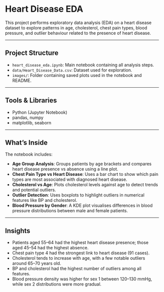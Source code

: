 # Heart Disease EDA

This project performs exploratory data analysis (EDA) on a heart disease dataset to explore patterns in age, cholesterol, chest pain types, blood pressure, and outlier behaviour related to the presence of heart disease.

---

## Project Structure

- `heart_disease_eda.ipynb`: Main notebook containing all analysis steps.
- `data/Heart_Disease_Data.csv`: Dataset used for exploration.
- `images/`: Folder containing saved plots used in the notebook and README.

---

## Tools & Libraries

- Python (Jupyter Notebook)
- pandas, numpy
- matplotlib, seaborn

---

## What’s Inside

The notebook includes:

- **Age Group Analysis**: Groups patients by age brackets and compares heart disease presence vs absence using a line plot.
- **Chest Pain Type vs Heart Disease**: Uses a bar chart to show which pain types are most associated with diagnosed heart disease.
- **Cholesterol vs Age**: Plots cholesterol levels against age to detect trends and potential outliers.
- **Outlier Detection**: Uses boxplots to highlight outliers in numerical features like BP and cholesterol.
- **Blood Pressure by Gender**: A KDE plot visualises differences in blood pressure distributions between male and female patients.

---

## Insights

- Patients aged 55–64 had the highest heart disease presence; those aged 45–54 had the highest absence.
- Chest pain type 4 had the strongest link to heart disease (91 cases).
- Cholesterol tends to increase with age, with a few notable outliers around 65–70 years old.
- BP and cholesterol had the highest number of outliers among all features.
- Blood pressure density was higher for sex 1 between 120–130 mmHg, while sex 2 distributions were more gradual.

